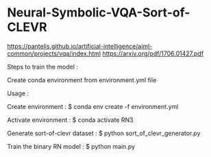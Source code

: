 # Neural-Symbolic-VQA-Sort-of-CLEVR
https://pantelis.github.io/artificial-intelligence/aiml-common/projects/vqa/index.html
https://arxiv.org/pdf/1706.01427.pdf

Steps to train the model :

Create conda environment from environment.yml file

Usage :

Create environment :
$ conda env create -f environment.yml

Activate environment :
$ conda activate RN3

Generate sort-of-clevr dataset :
$ python sort_of_clevr_generator.py

Train the binary RN model : 
$ python main.py
